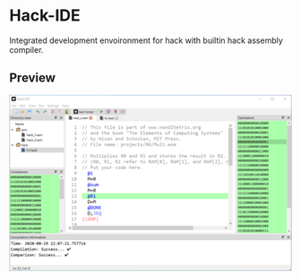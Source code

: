 # Hack-IDE
Integrated development envoironment for hack with builtin hack assembly compiler.

## Preview
![peeview](assets/logo/w2.png)
